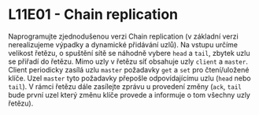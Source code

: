 # L11E01 - Chain replication

Naprogramujte zjednodušenou verzi Chain replication (v základní verzi nerealizujeme výpadky a dynamické přidávání uzlů). Na vstupu určíme velikost řetězu, o spuštění sítě se náhodně vybere `head` a `tail`, zbytek uzlu se přiřadí do řetězu. Mimo uzly v řetězu síť obsahuje uzly `client` a `master`. Client periodicky zasílá uzlu `master` požadavky `get` a `set` pro čtení/uložené klíče. Uzel `master` tyto požadavky přepošle odpovídajícímu uzlu (`head` nebo `tail`). V rámci řetězu dále zasílejte zprávu u provedení změny (`ack`, `tail` bude první uzel který změnu klíče provede a informuje o tom všechny uzly řetězu).